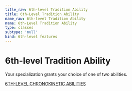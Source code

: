 ```yaml
---
title_raw: 6th-level Tradition Ability
title: 6th-Level Tradition Ability
name_raw: 6th-level Tradition Ability
name: 6th-Level Tradition Ability
type: classes
subtype: 'null'
kind: 6th-level features
---
```


# 6th-level Tradition Ability

Your specialization grants your choice of one of two abilities.

[6TH-LEVEL CHRONOKINETIC ABILITIES](./6th-Level%20Chronokinetic%20Abilities.md)
